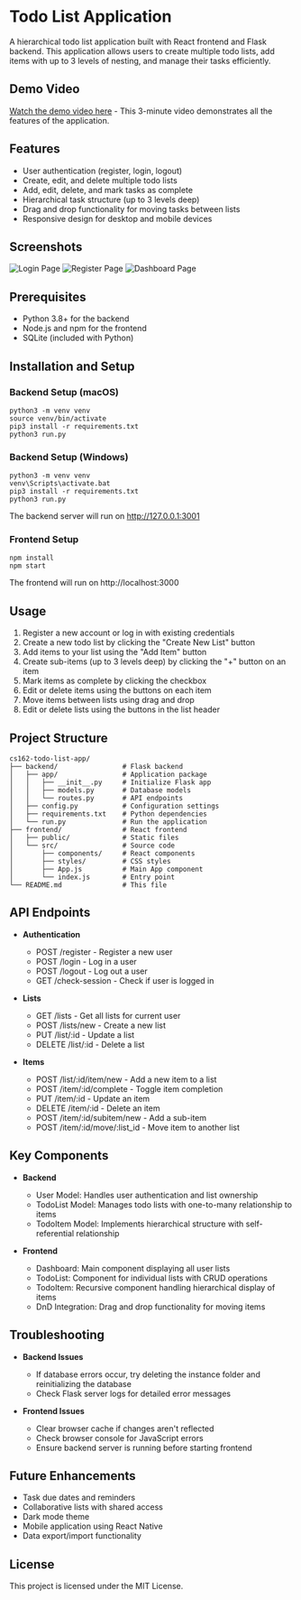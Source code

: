 # Todo List Application

A hierarchical todo list application built with React frontend and Flask backend. This application allows users to create multiple todo lists, add items with up to 3 levels of nesting, and manage their tasks efficiently.

## Demo Video

[Watch the demo video here](https://www.loom.com/share/your-video-id) - This 3-minute video demonstrates all the features of the application.

## Features

- User authentication (register, login, logout)
- Create, edit, and delete multiple todo lists
- Add, edit, delete, and mark tasks as complete
- Hierarchical task structure (up to 3 levels deep)
- Drag and drop functionality for moving tasks between lists
- Responsive design for desktop and mobile devices

## Screenshots

![Login Page](assets/login_page.png)
![Register Page](assets/register_page.png)
![Dashboard Page](assets/todolist_dashboard_page.png)

## Prerequisites

- Python 3.8+ for the backend
- Node.js and npm for the frontend
- SQLite (included with Python)

## Installation and Setup

### Backend Setup (macOS)

```
python3 -m venv venv
source venv/bin/activate
pip3 install -r requirements.txt
python3 run.py
```

### Backend Setup (Windows)

```
python3 -m venv venv
venv\Scripts\activate.bat
pip3 install -r requirements.txt
python3 run.py
```

The backend server will run on http://127.0.0.1:3001

### Frontend Setup

```
npm install
npm start
```

The frontend will run on http://localhost:3000

## Usage

1. Register a new account or log in with existing credentials
2. Create a new todo list by clicking the "Create New List" button
3. Add items to your list using the "Add Item" button
4. Create sub-items (up to 3 levels deep) by clicking the "+" button on an item
5. Mark items as complete by clicking the checkbox
6. Edit or delete items using the buttons on each item
7. Move items between lists using drag and drop
8. Edit or delete lists using the buttons in the list header

## Project Structure

```
cs162-todo-list-app/
├── backend/                # Flask backend
│   ├── app/                # Application package
│   │   ├── __init__.py     # Initialize Flask app
│   │   ├── models.py       # Database models
│   │   └── routes.py       # API endpoints
│   ├── config.py           # Configuration settings
│   ├── requirements.txt    # Python dependencies
│   └── run.py              # Run the application
├── frontend/               # React frontend
│   ├── public/             # Static files
│   └── src/                # Source code
│       ├── components/     # React components
│       ├── styles/         # CSS styles
│       ├── App.js          # Main App component
│       └── index.js        # Entry point
└── README.md               # This file
```

## API Endpoints

- **Authentication**
  - POST /register - Register a new user
  - POST /login - Log in a user
  - POST /logout - Log out a user
  - GET /check-session - Check if user is logged in

- **Lists**
  - GET /lists - Get all lists for current user
  - POST /lists/new - Create a new list
  - PUT /list/:id - Update a list
  - DELETE /list/:id - Delete a list

- **Items**
  - POST /list/:id/item/new - Add a new item to a list
  - POST /item/:id/complete - Toggle item completion
  - PUT /item/:id - Update an item
  - DELETE /item/:id - Delete an item
  - POST /item/:id/subitem/new - Add a sub-item
  - POST /item/:id/move/:list_id - Move item to another list

## Key Components

- **Backend**
  - User Model: Handles user authentication and list ownership
  - TodoList Model: Manages todo lists with one-to-many relationship to items
  - TodoItem Model: Implements hierarchical structure with self-referential relationship

- **Frontend**
  - Dashboard: Main component displaying all user lists
  - TodoList: Component for individual lists with CRUD operations
  - TodoItem: Recursive component handling hierarchical display of items
  - DnD Integration: Drag and drop functionality for moving items

## Troubleshooting

- **Backend Issues**
  - If database errors occur, try deleting the instance folder and reinitializing the database
  - Check Flask server logs for detailed error messages

- **Frontend Issues**
  - Clear browser cache if changes aren't reflected
  - Check browser console for JavaScript errors
  - Ensure backend server is running before starting frontend

## Future Enhancements

- Task due dates and reminders
- Collaborative lists with shared access
- Dark mode theme
- Mobile application using React Native
- Data export/import functionality

## License

This project is licensed under the MIT License. 
